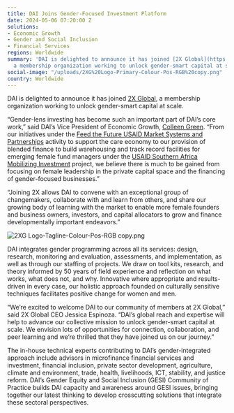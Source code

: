```yaml
---
title: DAI Joins Gender-Focused Investment Platform
date: 2024-05-06 07:20:00 Z
solutions:
- Economic Growth
- Gender and Social Inclusion
- Financial Services
regions: Worldwide
summary: 'DAI is delighted to announce it has joined [2X Global](https://www.2xglobal.org/),
  a membership organization working to unlock gender-smart capital at scale. '
social-image: "/uploads/2XG%20Logo-Primary-Colour-Pos-RGB%20copy.png"
country: Worldwide
---
```


DAI is delighted to announce it has joined [2X Global](https://www.2xglobal.org/), a membership organization working to unlock gender-smart capital at scale. 

“Gender-lens investing has become such an important part of DAI’s core work,” said DAI’s Vice President of Economic Growth, [Colleen Green](https://www.dai.com/who-we-are/our-team/colleen-green). “From our initiatives under the [Feed the Future USAID Market Systems and Partnerships](https://www.dai.com/our-work/projects/worldwide-market-systems-and-partnerships-msp) activity to support the care economy to our provision of blended finance to build warehousing and track record facilities for emerging female fund managers under the [USAID Southern Africa Mobilizing Investment](https://www.dai.com/our-work/projects/southern-africa-mobilizing-investment) project, we believe there is much to be gained from focusing on female leadership in the private capital space and the financing of gender-focused businesses.” 

“Joining 2X allows DAI to convene with an exceptional group of changemakers, collaborate with and learn from others, and share our growing body of learning with the market to enable more female founders and business owners, investors, and capital allocators to grow and finance developmentally important endeavors.” 

![2XG Logo-Tagline-Colour-Pos-RGB copy.png](/uploads/2XG%20Logo-Tagline-Colour-Pos-RGB%20copy.png)

DAI integrates gender programming across all its services: design, research, monitoring and evaluation, assessments, and implementation, as well as through our staffing of projects. We draw on tool kits, research, and theory informed by 50 years of field experience and reflection on what works, what does not, and why. Innovative where appropriate and results-driven in every case, our holistic approach founded on culturally sensitive techniques facilitates positive change for women and men.

“We’re excited to welcome DAI to our community of members at 2X Global,” said 2X Global CEO Jessica Espinoza. “DAI’s global reach and expertise will help to advance our collective mission to unlock gender-smart capital at scale. We envision lots of opportunities for connection, collaboration, and peer learning and we’re thrilled that they have joined us on our journey.”

The in-house technical experts contributing to DAI’s gender-integrated approach include advisors in microfinance financial services and investment, financial inclusion, private sector development, agriculture, climate and environment, trade, health, livelihoods, ICT, stability, and justice reform. DAI’s Gender Equity and Social Inclusion (GESI) Community of Practice builds DAI capacity and awareness around GESI issues, bringing together our latest thinking to develop crosscutting solutions that integrate these sectoral perspectives.